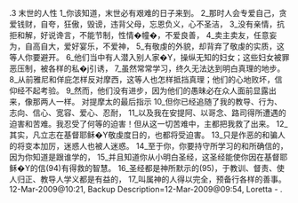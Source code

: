 .3 
末世的人性 
1_你该知道，末世必有艰难的日子来到。 2_那时人会专爱自己，贪爱钱财，自夸，狂傲，毁谤，违背父母，忘恩负义，心不圣洁， 3_没有亲情，抗拒和解，好说谗言，不能节制，性情�幢�，不爱良善， 4_卖主卖友，任意妄为，自高自大，爱好宴乐，不爱神， 5_有敬虔的外貌，却背弃了敬虔的实质，这等人你要避开。 6_他们当中有人潜入别人家�Y，操纵无知的妇女；这些妇女被罪恶压制，被各样的私�j引诱， 7_虽然常常学习，终久无法达到明白真理的地步。 8_从前雅尼和佯庇怎样反对摩西，这等人也怎样抵挡真理；他们的心地败坏，信仰经不起考验。 9_然而，他们没有进步，因为他们的愚昧必在众人面前显露出来，像那两人一样。 
对提摩太的最后指示 
10_但你已经追随了我的教导、行为、志向、信心、宽容、爱心、忍耐， 11_以及我在安提阿、以哥念、路司得所遭遇的迫害和苦难。我忍受了何等的迫害！但从这一切苦难中，主都把我救了出来。 12_其实，凡立志在基督耶稣�Y敬虔度日的，也都将受迫害。 13_只是作恶的和骗人的将变本加厉，迷惑人也被人迷惑。 14_至于你，你要持守所学习的和所确信的，因为你知道是跟谁学的， 15_并且知道你从小明白圣经，这圣经能使你因在基督耶稣�Y的信(94)有得救的智慧。 16_圣经都是神所默示的(95)，于教训、督责、使人归正、教导人学义都是有益的， 17_叫属神的人得以完全，预备行各样的善事。 
12-Mar-2009@10:21, Backup Description=12-Mar-2009@09:54, Loretta - 
.